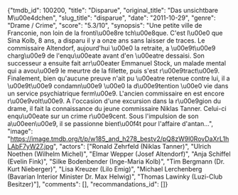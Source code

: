 {"tmdb_id": 100200, "title": "Disparue", "original_title": "Das unsichtbare M\u00e4dchen", "slug_title": "disparue", "date": "2011-10-29", "genre": "Drame / Crime", "score": "5.3/10", "synopsis": "Une petite ville de Franconie, non loin de la fronti\u00e8re tch\u00e8que. C'est l\u00e0 que Sina Kolb, 8 ans, a disparu il y a onze ans sans laisser de traces. Le commissaire Altendorf, aujourd'hui \u00e0 la retraite, a \u00e9t\u00e9 charg\u00e9 de l'enqu\u00eate avant d'en \u00eatre dessaisi. Son successeur a ensuite fait arr\u00eater Emmanuel Stock, un malade mental qui a avou\u00e9 le meurtre de la fillette, puis s'est r\u00e9tract\u00e9. Finalement, bien qu'aucune preuve n'ait pu \u00eatre retenue contre lui, il a \u00e9t\u00e9 condamn\u00e9 \u00e0 la d\u00e9tention \u00e0 vie dans un service psychiatrique ferm\u00e9. L'ancien commissaire en est encore r\u00e9volt\u00e9. A l'occasion d'une excursion dans la r\u00e9gion du drame, il fait la connaissance du jeune commissaire Niklas Tanner. Celui-ci enqu\u00eate sur un crime r\u00e9cent. Sous l'impulsion de son a\u00een\u00e9, il se passionne bient\u00f4t pour l'affaire d'antan...", "image": "https://image.tmdb.org/t/p/w185_and_h278_bestv2/pQ8zW9l0RovDaXrL1hLAbF7yW27.jpg", "actors": ["Ronald Zehrfeld (Niklas Tanner)", "Ulrich Noethen (Wilhelm Michel)", "Elmar Wepper (Josef Altendorf)", "Anja Schiffel (Evelin Fink)", "Silke Bodenbender (Inge-Maria Kolb)", "Tim Bergmann (Dr. Kurt Nieberger)", "Lisa Kreuzer (Lilo Emig)", "Michael Lerchenberg (Bavarian Interior Minister Dr. Max Helwig)", "Thomas Lawinky (Luzi-Club Besitzer)"], "comments": [], "recommandations_id": []}